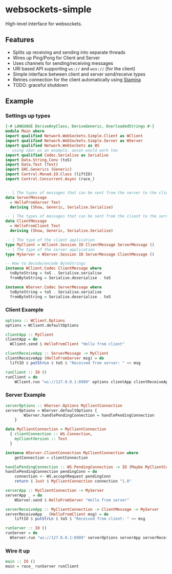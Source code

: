 # websockets-simple

High-level interface for websockets.

## Features 

- Splits up receiving and sending into separate threads
- Wires up Ping/Pong for Client and Server
- Uses channels for sending/receiving messages
- URI based API supporting `ws://` and `wss://` (for the client)
- Simple interface between client and server send/receive types
- Retries connection for the client automatically using [Stamina](https://github.com/cachix/stamina.hs)
- TODO: graceful shutdown

## Example

### Settings up types

```haskell
{-# LANGUAGE DeriveAnyClass, DeriveGeneric, OverloadedStrings #-}
module Main where
import qualified Network.WebSockets.Simple.Client as WClient
import qualified Network.WebSockets.Simple.Server as WServer
import qualified Network.WebSockets as WS
-- using cbor as an example, aeson would work too
import qualified Codec.Serialise as Serialise
import Data.String.Conv (toS)
import Data.Text (Text)
import GHC.Generics (Generic)
import Control.Monad.IO.Class (liftIO)
import Control.Concurrent.Async (race_)


-- | The types of messages that can be sent from the server to the client
data ServerMessage
  = HelloFromServer Text
  deriving (Show, Generic, Serialise.Serialise)

-- | The types of messages that can be sent from the client to the server
data ClientMessage
  = HelloFromClient Text
  deriving (Show, Generic, Serialise.Serialise)

-- | The type of the client application
type MyClient = WClient.Session IO ClientMessage ServerMessage ()
-- | The type of the server application
type MyServer = WServer.Session IO ServerMessage ClientMessage ()

-- How to decode/encode ByteStrings 
instance WClient.Codec ClientMessage where
  toByteString = toS . Serialise.serialise
  fromByteString = Serialise.deserialise . toS

instance WServer.Codec ServerMessage where
  toByteString = toS . Serialise.serialise
  fromByteString = Serialise.deserialise . toS
```

### Client Example

```haskell
options :: WClient.Options
options = WClient.defaultOptions

clientApp :: MyClient
clientApp = do
  WClient.send $ HelloFromClient "Hello from client"

clientReceiveApp :: ServerMessage -> MyClient
clientReceiveApp (HelloFromServer msg) = do
  liftIO $ putStrLn $ toS $ "Received from server: " <> msg

runClient :: IO ()
runClient = do
    WClient.run "ws://127.0.0.1:8989" options clientApp clientReceiveApp
```

### Server Example

```haskell
serverOptions :: WServer.Options MyClientConnection
serverOptions = WServer.defaultOptions {
        WServer.handlePendingConnection = handlePendingConnection
    }

data MyClientConnection = MyClientConnection
  { clientConnection :: WS.Connection,
    myClientVersion :: Text
  }

instance WServer.ClientConnection MyClientConnection where 
    getConnection = clientConnection

handlePendingConnection :: WS.PendingConnection -> IO (Maybe MyClientConnection)
handlePendingConnection pendingConn = do
    connection <- WS.acceptRequest pendingConn
    return $ Just $ MyClientConnection connection "1.0"

serverApp :: MyClientConnection -> MyServer
serverApp _ = do
    WServer.send $ HelloFromServer "Hello from server"

serverReceiveApp :: MyClientConnection -> ClientMessage -> MyServer
serverReceiveApp _ (HelloFromClient msg) = do
    liftIO $ putStrLn $ toS $ "Received from client: " <> msg

runServer :: IO ()
runServer = do
  WServer.run "ws://127.0.0.1:8989" serverOptions serverApp serverReceiveApp
```

### Wire it up

```haskell
main :: IO ()
main = race_ runServer runClient
```